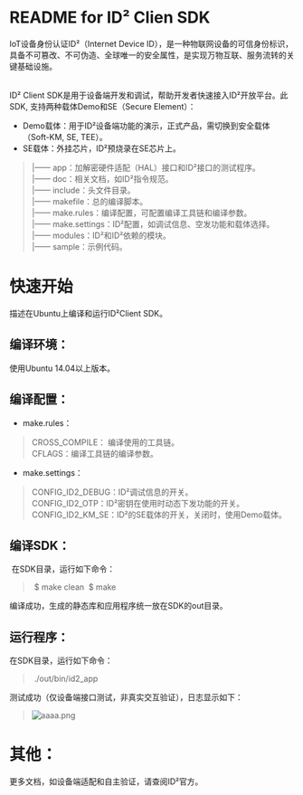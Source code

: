 # README for ID² Clien SDK


IoT设备身份认证ID²（Internet Device ID），是一种物联网设备的可信身份标识，具备不可篡改、不可伪造、全球唯一的安全属性，是实现万物互联、服务流转的关键基础设施。<br />
<br />

ID² Client SDK是用于设备端开发和调试，帮助开发者快速接入ID²开放平台。此SDK, 支持两种载体Demo和SE（Secure Element）：<br />

- Demo载体：用于ID²设备端功能的演示，正式产品，需切换到安全载体（Soft-KM, SE, TEE）。<br />
- SE载体：外挂芯片，ID²预烧录在SE芯片上。<br />

> |—— app：加解密硬件适配（HAL）接口和ID²接口的测试程序。<br />
> |—— doc：相关文档，如ID²指令规范。<br />
> |—— include：头文件目录。<br />
> |—— makefile：总的编译脚本。<br />
> |—— make.rules：编译配置，可配置编译工具链和编译参数。<br />
> |—— make.settings：ID²配置，如调试信息、空发功能和载体选择。<br />
> |—— modules：ID²和ID²依赖的模块。<br />
> |—— sample：示例代码。<br />


<a name="cGT85"></a>
# 快速开始
描述在Ubuntu上编译和运行ID²Client SDK。

<a name="v7uOl"></a>
## 编译环境：
使用Ubuntu 14.04以上版本。

<a name="j7xHp"></a>
## 编译配置：

- make.rules：
> CROSS_COMPILE： 编译使用的工具链。<br />
> CFLAGS：编译工具链的编译参数。<br />

- make.settings：
> CONFIG_ID2_DEBUG：ID²调试信息的开关。<br />
> CONFIG_ID2_OTP：ID²密钥在使用时动态下发功能的开关。
> CONFIG_ID2_KM_SE：ID²的SE载体的开关，关闭时，使用Demo载体。


<a name="gG44j"></a>
## 编译SDK：
 在SDK目录，运行如下命令：
>  $ make clean
>  $ make

编译成功，生成的静态库和应用程序统一放在SDK的out目录。

<a name="pPX46"></a>
## 运行程序：
在SDK目录，运行如下命令：
>  ./out/bin/id2_app


测试成功（仅设备端接口测试，非真实交互验证），日志显示如下：
> ![aaaa.png](https://intranetproxy.alipay.com/skylark/lark/0/2019/png/30117/1566549685207-f3d6181b-4a91-46ee-8034-3c7b11831718.png#align=left&display=inline&height=277&name=aaaa.png&originHeight=636&originWidth=1714&size=44977&status=done&width=746)



<a name="MUmQg"></a>
# 其他：
更多文档，如设备端适配和自主验证，请查阅ID²官方。




<br />
